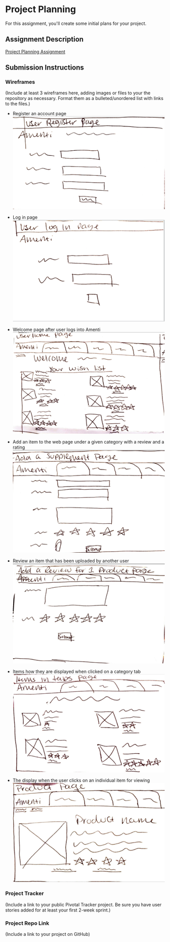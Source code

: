 # Project Planning
For this assignment, you'll create some initial plans for your project.

## Assignment Description
[Project Planning Assignment](https://education.launchcode.org/liftoff/assignments/planning/)

## Submission Instructions

### Wireframes

(Include at least 3 wireframes here, adding images or files to your the repository as necessary. Format them as a bulleted/unordered list with links to the files.)

- Register an account page
![register](/register.png)

- Log in page
![User log in](/signin.png)

- Welcome page after user logs into Amenti
![welcome page](/welcome.png)

- Add an item to the web page under a given category with a review and a rating
![Add an item page](/additem.png)

- Review an item that has been uploaded by another user
![Review item](/add1review.png)

- Items how they are displayed when clicked on a category tab
![category display](/tabspage.png)

- The display when the user clicks on an individual item for viewing
![1 Item displayed](/1itemdisplay.png)


### Project Tracker

(Include a link to your public Pivotal Tracker project. Be sure you have user stories added for at least your first 2-week sprint.)

### Project Repo Link

(Include a link to your project on GitHub)
